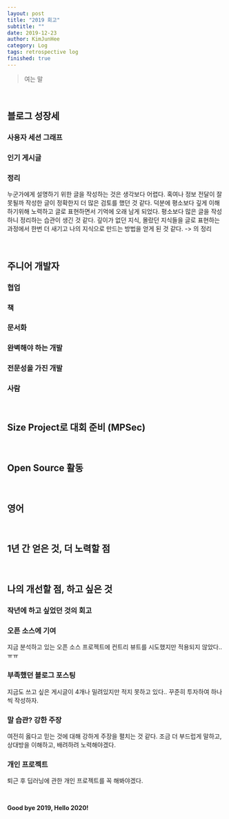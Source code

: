 ```yaml
---
layout: post
title: "2019 회고"
subtitle: ""
date: 2019-12-23
author: KimJunHee
category: Log
tags: retrospective log
finished: true
---
```


> 여는 말

<br/>

## 블로그 성장세

### 사용자 세션 그래프

### 인기 게시글

### 정리
누군가에게 설명하기 위한 글을 작성하는 것은 생각보다 어렵다. 혹여나 정보 전달이 잘못될까 작성한 글이 정확한지 더 많은 검토를 했던 것 같다. 덕분에 평소보다 깊게 이해하기위해 노력하고 글로 표현하면서 기억에 오래 남게 되었다. 평소보다 많은 글을 작성하니 정리하는 습관이 생긴 것 같다. 깊이가 없던 지식, 몰랐던 지식들을 글로 표현하는 과정에서 한번 더 새기고 나의 지식으로 만드는 방법을 얻게 된 것 같다.  -> 의 정리


<br/>

## 주니어 개발자
### 협업
### 책
### 문서화
### 완벽해야 하는 개발
### 전문성을 가진 개발
### 사람



<br/>

## Size Project로 대회 준비 (MPSec)




<br/>

## Open Source 활동




<br/>

## 영어




<br/>

## 1년 간 얻은 것, 더 노력할 점




<br/>

## 나의 개선할 점, 하고 싶은 것

### 작년에 하고 싶었던 것의 회고

### 오픈 소스에 기여
지금 분석하고 있는 오픈 소스 프로젝트에 컨트리 뷰트를 시도했지만 적용되지 않았다.. ㅠㅠ

### 부족했던 블로그 포스팅
지금도 쓰고 싶은 게시글이 4개나 밀려있지만 적지 못하고 있다.. 꾸준히 투자하여 하나씩 작성하자.

### 말 습관? 강한 주장
여전히 옳다고 믿는 것에 대해 강하게 주장을 펼치는 것 같다. 조금 더 부드럽게 말하고, 상대방을 이해하고, 배려하려 노력해야겠다.

### 개인 프로젝트
퇴근 후 딥러닝에 관한 개인 프로젝트를 꼭 해봐야겠다.




<br/>

**Good bye 2019, Hello 2020!**